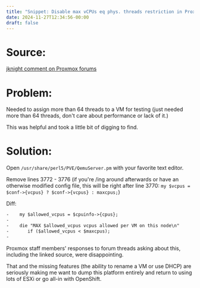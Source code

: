 ```yaml
---
title: "Snippet: Disable max vCPUs eq phys. threads restriction in Proxmox VE 8.3"
date: 2024-11-27T12:34:56-00:00
draft: false
---
```


# Source:
[jknight comment on Proxmox forums](https://forum.proxmox.com/threads/override-max-vcpu-allowed-per-vm.39363/post-194758)

# Problem:

Needed to assign more than 64 threads to a VM for testing (just needed more than 64 threads, don't care about performance or lack of it.)

This was helpful and took a little bit of digging to find.

# Solution:

Open `/usr/share/perl5/PVE/QemuServer.pm` with your favorite text editor.

Remove lines 3772 - 3776 (if you're /ing around afterwards or have an otherwise modified config file, this will be right after line 3770: `my $vcpus = $conf->{vcpus} ? $conf->{vcpus} : maxcpus;`)

Diff:
```txt
-    my $allowed_vcpus = $cpuinfo->{cpus};
-
-    die "MAX $allowed_vcpus vcpus allowed per VM on this node\n"
-       if ($allowed_vcpus < $maxcpus);
-
```

Proxmox staff members' responses to forum threads asking about this, including the linked source, were disappointing.

That and the missing features (the ability to rename a VM or use DHCP) are seriously making me want to dump this platform entirely and return to using lots of ESXi or go all-in with OpenShift.
